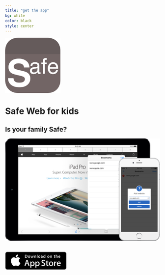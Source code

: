 ```yaml
---
title: "get the app"
bg: white
color: black
style: center
---
```


<img src="/img/Icon-Rounded-512.png" width="180" />


# Safe Web for kids

## Is your family Safe?

<div>
<img class="row full column" src="/img/mockup.png" alt="Safe Web universal app for ipad and iphone" title="Safe Web for kids" />
&nbsp;
</div>

<a href="{{ site.appstore_link }}"><img src="img/Download_on_the_App_Store_Badge_US-UK_135x40.svg" width="200"></a>

<a href="https://twitter.com/safewebforkids"><span class="fa-stack fa-lg">
<i class="fa fa-circle fa-stack-2x"></i>
<i class="fa fa-twitter fa-stack-1x" style="color: white;"></i>
</span></a>
<a href="https://www.facebook.com/626476767372775">
<span class="fa-stack fa-lg">
<i class="fa fa-circle fa-stack-2x"></i>
<i class="fa fa-facebook fa-stack-1x" style="color: white;"></i>
</span></a>
<a href="mailto:safeweb@bobgoo.com">
<span class="fa-stack fa-lg">
<i class="fa fa-circle fa-stack-2x"></i>
<i class="fa fa-envelope fa-stack-1x" style="color: white;"></i>
</span></a>
<a href="{{ site.appstore_link }}">
<span class="fa-stack fa-lg">
<i class="fa fa-circle fa-stack-2x"></i>
<i class="fa fa-apple fa-stack-1x" style="color: white;"></i>
</span></a>
